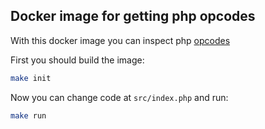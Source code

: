 ## Docker image for getting php opcodes
With this docker image you can inspect php [opcodes](https://www.php.net/manual/en/internals2.opcodes.list.php)

First you should build the image:
```bash
make init
```
Now you can change code at ```src/index.php``` and run:
```bash
make run
```